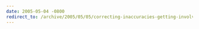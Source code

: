 ```yaml
---
date: 2005-05-04 -0800
redirect_to: /archive/2005/05/05/correcting-inaccuracies-getting-involved-in-subtext.aspx/
---
```


